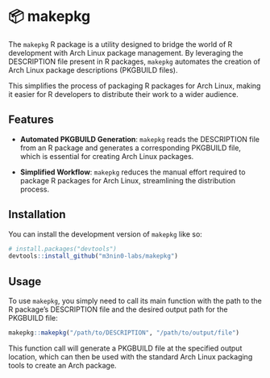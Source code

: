 
# 📦 makepkg

The `makepkg` R package is a utility designed to bridge the world of R
development with Arch Linux package management. By leveraging the
DESCRIPTION file present in R packages, `makepkg` automates the creation
of Arch Linux package descriptions (PKGBUILD files).

This simplifies the process of packaging R packages for Arch Linux,
making it easier for R developers to distribute their work to a wider
audience.

## Features

- **Automated PKGBUILD Generation**: `makepkg` reads the DESCRIPTION
  file from an R package and generates a corresponding PKGBUILD file,
  which is essential for creating Arch Linux packages.

- **Simplified Workflow**: `makepkg` reduces the manual effort required
  to package R packages for Arch Linux, streamlining the distribution
  process.

## Installation

You can install the development version of `makepkg` like so:

``` r
# install.packages("devtools")
devtools::install_github("m3nin0-labs/makepkg")
```

## Usage

To use `makepkg`, you simply need to call its main function with the
path to the R package’s DESCRIPTION file and the desired output path for
the PKGBUILD file:

``` r
makepkg::makepkg("/path/to/DESCRIPTION", "/path/to/output/file")
```

This function call will generate a PKGBUILD file at the specified output
location, which can then be used with the standard Arch Linux packaging
tools to create an Arch package.
